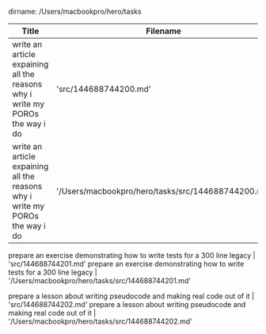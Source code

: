 dirname: /Users/macbookpro/hero/tasks


 Title                                                                            |  Filename
--------------------------------------------------------------------------------- | --------------------------
 write an article expaining all the reasons why i write my POROs the way i do     |  'src/144688744200.md'
 write an article expaining all the reasons why i write my POROs the way i do     |  '/Users/macbookpro/hero/tasks/src/144688744200.md'

 prepare an exercise demonstrating how to write tests for a 300 line legacy       |  'src/144688744201.md'
 prepare an exercise demonstrating how to write tests for a 300 line legacy       |  '/Users/macbookpro/hero/tasks/src/144688744201.md'

 prepare a lesson about writing pseudocode and making real code out of it         |  'src/144688744202.md'
 prepare a lesson about writing pseudocode and making real code out of it         |  '/Users/macbookpro/hero/tasks/src/144688744202.md'

